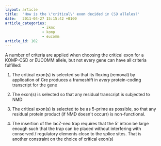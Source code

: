 ```yaml
---
layout: article
title:  "How is the \"critical\" exon decided in CSD alleles?"
date:   2011-04-27 15:15:42 +0100
article_categories:
                 - ikmc
                 - komp
                 - eucomm
article_id: 102
---
```


A number of criteria are applied when choosing the critical exon for a KOMP-CSD or EUCOMM allele, but not every gene can have all criteria fulfilled:

1. The critical exon(s) is selected so that its floxing (removal) by application of Cre produces a frameshift in *every* protein-coding transcript for the gene

2. The exon(s) is selected so that any residual transcript is subjected to NMD

3. The critical exon(s) is selected to be as 5-prime as possible, so that any residual protein product (if NMD doesn't occurr) is non-functional.

4. The insertion of the lacZ-neo trap requires that the 5' intron be large enough such that the trap can be placed without interfering with conserved / regulatory elements close to the splice sites. That is another constraint on the choice of critical exon(s)